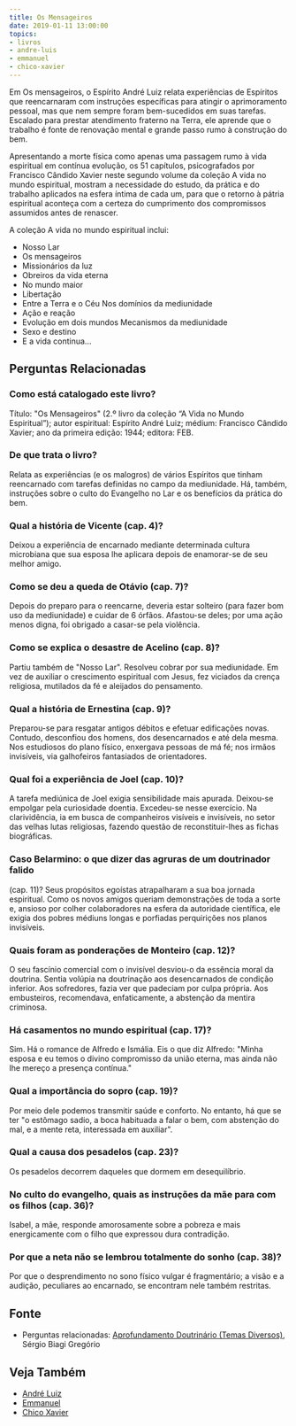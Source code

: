 ```yaml
---
title: Os Mensageiros
date: 2019-01-11 13:00:00
topics: 
- livros
- andre-luis
- emmanuel
- chico-xavier
---
```


Em Os mensageiros, o Espírito André Luiz relata experiências de Espíritos que
reencarnaram com instruções específicas para atingir o aprimoramento pessoal,
mas que nem sempre foram bem-sucedidos em suas tarefas. Escalado para prestar
atendimento fraterno na Terra, ele aprende que o trabalho é fonte de renovação
mental e grande passo rumo à construção do bem. 

Apresentando a morte física como apenas uma passagem rumo à vida espiritual em
contínua evolução, os 51 capítulos, psicografados por Francisco Cândido Xavier
neste segundo volume da coleção A vida no mundo espiritual, mostram a
necessidade do estudo, da prática e do trabalho aplicados na esfera íntima de
cada um, para que o retorno à pátria espiritual aconteça com a certeza do
cumprimento dos compromissos assumidos antes de renascer.

A coleção A vida no mundo espiritual inclui:
* Nosso Lar
* Os mensageiros
* Missionários da luz
* Obreiros da vida eterna
* No mundo maior
* Libertação
* Entre a Terra e o Céu Nos domínios da mediunidade
* Ação e reação
* Evolução em dois mundos Mecanismos da mediunidade
* Sexo e destino
* E a vida continua...


## Perguntas Relacionadas

### Como está catalogado este livro?
Título: "Os Mensageiros" (2.º livro da coleção “A Vida no Mundo
Espiritual”); autor espiritual: Espírito André Luiz; médium:
Francisco Cândido Xavier; ano da primeira edição: 1944; editora:
FEB.

### De que trata o livro?
Relata as experiências (e os malogros) de vários Espíritos que tinham
reencarnado com tarefas definidas no campo da mediunidade. Há, também,
instruções sobre o culto do Evangelho no Lar e os benefícios da prática
do bem.

### Qual a história de Vicente (cap. 4)?
Deixou a experiência de encarnado mediante determinada cultura
microbiana que sua esposa lhe aplicara depois de enamorar-se de seu
melhor amigo.

### Como se deu a queda de Otávio (cap. 7)?
Depois do preparo para o reencarne, deveria estar solteiro (para fazer
bom uso da mediunidade) e cuidar de 6 órfãos. Afastou-se deles; por uma
ação menos digna, foi obrigado a casar-se pela violência.

### Como se explica o desastre de Acelino (cap. 8)?
Partiu também de "Nosso Lar". Resolveu cobrar por sua mediunidade. Em
vez de auxiliar o crescimento espiritual com Jesus, fez viciados da
crença religiosa, mutilados da fé e aleijados do pensamento.

### Qual a história de Ernestina (cap. 9)?
Preparou-se para resgatar antigos débitos e efetuar edificações novas.
Contudo, desconfiou dos homens, dos desencarnados e até dela mesma. Nos
estudiosos do plano físico, enxergava pessoas de má fé; nos irmãos
invisíveis, via galhofeiros fantasiados de orientadores.

### Qual foi a experiência de Joel (cap. 10)?
A tarefa mediúnica de Joel exigia sensibilidade mais apurada. Deixou-se
empolgar pela curiosidade doentia. Excedeu-se nesse exercício. Na
clarividência, ia em busca de companheiros visíveis e invisíveis, no
setor das velhas lutas religiosas, fazendo questão de reconstituir-lhes
as fichas biográficas.

### Caso Belarmino: o que dizer das agruras de um doutrinador falido
(cap. 11)?
Seus propósitos egoístas atrapalharam a sua boa jornada espiritual. Como
os novos amigos queriam demonstrações de toda a sorte e, ansioso por
colher colaboradores na esfera da autoridade científica, ele exigia dos
pobres médiuns longas e porfiadas perquirições nos planos invisíveis.

### Quais foram as ponderações de Monteiro (cap. 12)?
O seu fascínio comercial com o invisível desviou-o da essência moral da
doutrina. Sentia volúpia na doutrinação aos desencarnados de condição
inferior. Aos sofredores, fazia ver que padeciam por culpa própria. Aos
embusteiros, recomendava, enfaticamente, a abstenção da mentira
criminosa.

### Há casamentos no mundo espiritual (cap. 17)?
Sim. Há o romance de Alfredo e Ismália. Eis o que diz Alfredo: "Minha
esposa e eu temos o divino compromisso da união eterna, mas ainda não
lhe mereço a presença contínua."

### Qual a importância do sopro (cap. 19)?
Por meio dele podemos transmitir saúde e conforto. No entanto, há que se
ter "o estômago sadio, a boca habituada a falar o bem, com abstenção do
mal, e a mente reta, interessada em auxiliar".

### Qual a causa dos pesadelos (cap. 23)?
Os pesadelos decorrem daqueles que dormem em desequilíbrio.

### No culto do evangelho, quais as instruções da mãe para com os filhos (cap. 36)?
Isabel, a mãe, responde amorosamente sobre a pobreza e mais
energicamente com o filho que expressou dura contradição.

### Por que a neta não se lembrou totalmente do sonho (cap. 38)?
Por que o desprendimento no sono físico vulgar é fragmentário; a visão e
a audição, peculiares ao encarnado, se encontram nele também restritas.

## Fonte
* Perguntas relacionadas: [Aprofundamento Doutrinário (Temas Diversos)](https://sites.google.com/view/aprofundamentodoutrinario/mensageiros-os-livro), Sérgio Biagi Gregório

## Veja Também
* [André Luiz](/bio/andre-luis)
* [Emmanuel](/bio/emmanuel)
* [Chico Xavier](/bio/chico-xavier)


